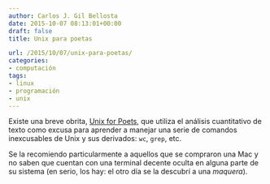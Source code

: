 ```yaml
---
author: Carlos J. Gil Bellosta
date: 2015-10-07 08:13:01+00:00
draft: false
title: Unix para poetas

url: /2015/10/07/unix-para-poetas/
categories:
- computación
tags:
- linux
- programación
- unix
---
```


Existe una breve obrita, [Unix for Poets](http://www.cs.upc.edu/~padro/Unixforpoets.pdf), que utiliza el análisis cuantitativo de texto como excusa para aprender a manejar una serie de comandos inexcusables de Unix y sus derivados: `wc`, `grep`, etc.

Se la recomiendo particularmente a aquellos que se compraron una Mac y no saben que cuentan con una terminal decente oculta en alguna parte de su sistema (en serio, los hay: el otro día se la descubrí a una _maquera_).
